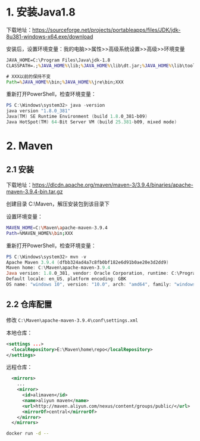 # 1. 安装Java1.8

下载地址：https://sourceforge.net/projects/portableapps/files/JDK/jdk-8u381-windows-x64.exe/download

安装后，设置环境变量：我的电脑>>属性>>高级系统设置>>高级>>环境变量

```bat
JAVA_HOME=C:\Program Files\Java\jdk-1.8
CLASSPATH=.;%JAVA_HOME%\lib;%JAVA_HOME%\lib\dt.jar;%JAVA_HOME%\lib\tools.jar;

# XXX以前的保持不变
Path=%JAVA_HOME%\bin;%JAVA_HOME%\jre\bin;XXX
```

重新打开PowerShell，检查环境变量：

```powershell
PS C:\Windows\system32> java -version
java version "1.8.0_381"
Java(TM) SE Runtime Environment (build 1.8.0_381-b09)
Java HotSpot(TM) 64-Bit Server VM (build 25.381-b09, mixed mode)
```



# 2. Maven

## 2.1 安装

下载地址：https://dlcdn.apache.org/maven/maven-3/3.9.4/binaries/apache-maven-3.9.4-bin.tar.gz

创建目录 C:\Maven，解压安装包到该目录下

设置环境变量：

```bash
MAVEN_HOME=C:\Maven\apache-maven-3.9.4
Path=%MAVEN_HOME%\bin;XXX
```

重新打开PowerShell，检查环境变量：

```powershell
PS C:\Windows\system32> mvn -v
Apache Maven 3.9.4 (dfbb324ad4a7c8fb0bf182e6d91b0ae20e3d2dd9)
Maven home: C:\Maven\apache-maven-3.9.4
Java version: 1.8.0_381, vendor: Oracle Corporation, runtime: C:\Program Files\Java\jdk-1.8\jre
Default locale: en_US, platform encoding: GBK
OS name: "windows 10", version: "10.0", arch: "amd64", family: "windows"
```



## 2.2 仓库配置

修改 `C:\Maven\apache-maven-3.9.4\conf\settings.xml`

本地仓库：

```xml
<settings ...>
  <localRepository>E:\Maven\home\repo</localRepository>
</settings>
```



远程仓库：

```xml
  <mirrors>
    ...
    <mirror>
      <id>alimaven</id>
      <name>aliyun maven</name>
      <url>http://maven.aliyun.com/nexus/content/groups/public/</url>
      <mirrorOf>central</mirrorOf>
    </mirror>
  </mirrors>
```









```bash
docker run -d --
```

